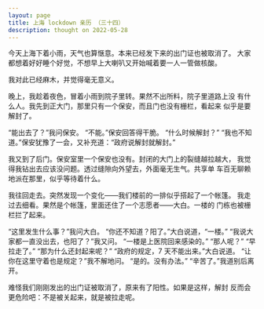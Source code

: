 ```yaml
---
layout: page
title: 上海 lockdown 亲历 （三十四）
description: thought on 2022-05-28
---
```



今天上海下着小雨，天气也算惬意。本来已经发下来的出门证也被取消了。
大家都想着好好睡个好觉，不想早上大喇叭又开始喊着要一人一管做核酸。

我对此已经麻木，并觉得毫无意义。

晚上，我趁着夜色，冒着小雨到院子里转。果然不出所料，院子里道路上没
有什么人。我先到正大门，那里只有一个保安，而且门也没有栅栏，看起来
似乎是要解封了。

“能出去了？”我问保安。
“不能。”保安回答得干脆。
“什么时候解封？”
“我也不知道。”保安犹豫了一会，又补充道：“政府说解封就解封。”

我又到了后门。保安室里一个保安也没有。封闭的大门上的裂缝越拉越大，
我觉得我钻出去应该没问题。透过缝隙向外望去，外面毫无生气。共享单
车百无聊赖地派在那里，似乎等待着什么。

我往回走去。突然发现一个变化——我们楼前的一排似乎搭起了一个帐篷。
我走过去细看。果然是个帐篷，里面还住了一个志愿者——大白。一楼的
门栋也被栅栏拦了起来。

“这里发生什么事？”我问大白。
“你还不知道？阳了。”大白说道，“一楼。”
“我说大家都一直没出去，也阳了？”我又问。
“一楼是上医院回来感染的。”
“那人呢？”
“早拉走了。”
“那为什么还封起来呢？”
“政府的规定，7 天不能出来。”大白说道。
“让你在这里守着也是规定？”我不解地问。
“是的。没有办法。”
“辛苦了。”我道别后离开。

难怪我们刚刚发出的出门证被取消了，原来有了阳性。如果是这样，解封
反而会更危险吧：不是被关起来，就是被拉走呢。